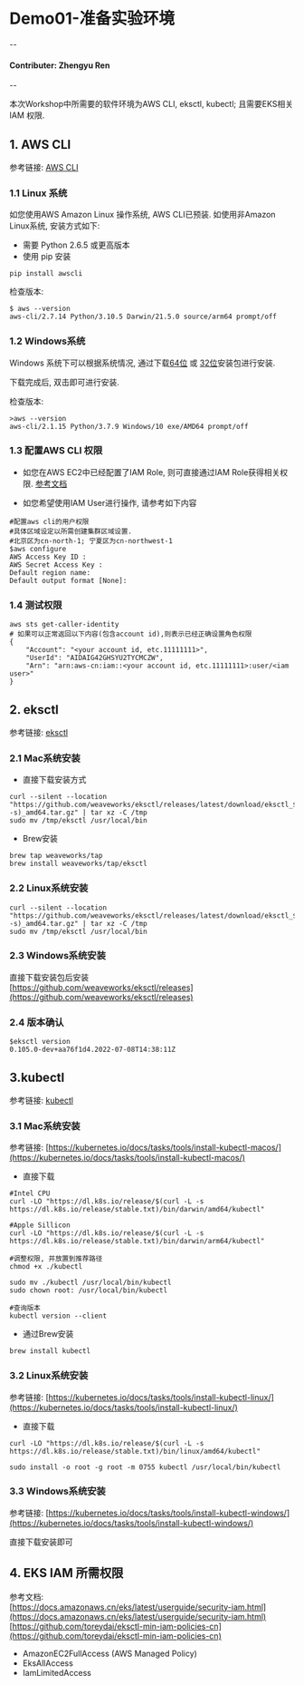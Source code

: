 # Demo01-准备实验环境

--
#### Contributer: Zhengyu Ren
--


本次Workshop中所需要的软件环境为AWS CLI, eksctl, kubectl; 且需要EKS相关IAM 权限.

## 1. AWS CLI
参考链接: [AWS CLI](https://aws.amazon.com/cli/)

### 1.1 Linux 系统
如您使用AWS Amazon Linux 操作系统, AWS CLI已预装.
如使用非Amazon Linux系统, 安装方式如下:
* 需要 Python 2.6.5 或更高版本
* 使用 pip 安装

```
pip install awscli
```
检查版本:

```
$ aws --version
aws-cli/2.7.14 Python/3.10.5 Darwin/21.5.0 source/arm64 prompt/off
```

### 1.2 Windows系统
Windows 系统下可以根据系统情况, 通过下载[64位](https://s3.amazonaws.com/aws-cli/AWSCLI64.msi) 或 [32位](https://s3.amazonaws.com/aws-cli/AWSCLI32.msi)安装包进行安装.

下载完成后, 双击即可进行安装.

检查版本:

```
>aws --version
aws-cli/2.1.15 Python/3.7.9 Windows/10 exe/AMD64 prompt/off
```

### 1.3 配置AWS CLI 权限
* 如您在AWS EC2中已经配置了IAM Role, 则可直接通过IAM Role获得相关权限.
	[参考文档](https://docs.amazonaws.cn/AWSEC2/latest/UserGuide/iam-roles-for-amazon-ec2.html)

* 如您希望使用IAM User进行操作, 请参考如下内容

```
#配置aws cli的用户权限
#具体区域设定以所需创建集群区域设置.
#北京区为cn-north-1; 宁夏区为cn-northwest-1
$aws configure
AWS Access Key ID :
AWS Secret Access Key :
Default region name:
Default output format [None]:
```

### 1.4 测试权限

```
aws sts get-caller-identity
# 如果可以正常返回以下内容(包含account id),则表示已经正确设置角色权限
{
    "Account": "<your account id, etc.11111111>", 
    "UserId": "AIDAIG42GHSYU2TYCMCZW", 
    "Arn": "arn:aws-cn:iam::<your account id, etc.11111111>:user/<iam user>"
}
```


## 2. eksctl
参考链接: [eksctl](https://eksctl.io/)

### 2.1 Mac系统安装
* 直接下载安装方式

```
curl --silent --location "https://github.com/weaveworks/eksctl/releases/latest/download/eksctl_$(uname -s)_amd64.tar.gz" | tar xz -C /tmp
sudo mv /tmp/eksctl /usr/local/bin
```

* Brew安装

```
brew tap weaveworks/tap
brew install weaveworks/tap/eksctl
```

### 2.2 Linux系统安装

```
curl --silent --location "https://github.com/weaveworks/eksctl/releases/latest/download/eksctl_$(uname -s)_amd64.tar.gz" | tar xz -C /tmp
sudo mv /tmp/eksctl /usr/local/bin
```

### 2.3 Windows系统安装
直接下载安装包后安装
<br>[https://github.com/weaveworks/eksctl/releases](https://github.com/weaveworks/eksctl/releases)

### 2.4 版本确认
```
$eksctl version
0.105.0-dev+aa76f1d4.2022-07-08T14:38:11Z
```

## 3.kubectl
参考链接: [kubectl](https://kubernetes.io/docs/tasks/tools/)

### 3.1 Mac系统安装
参考链接: [https://kubernetes.io/docs/tasks/tools/install-kubectl-macos/](https://kubernetes.io/docs/tasks/tools/install-kubectl-macos/)

* 直接下载

```
#Intel CPU
curl -LO "https://dl.k8s.io/release/$(curl -L -s https://dl.k8s.io/release/stable.txt)/bin/darwin/amd64/kubectl"

#Apple Sillicon
curl -LO "https://dl.k8s.io/release/$(curl -L -s https://dl.k8s.io/release/stable.txt)/bin/darwin/arm64/kubectl"

#调整权限, 并放置到推荐路径
chmod +x ./kubectl

sudo mv ./kubectl /usr/local/bin/kubectl
sudo chown root: /usr/local/bin/kubectl

#查询版本
kubectl version --client
```

* 通过Brew安装

```
brew install kubectl
```

### 3.2 Linux系统安装
参考链接: [https://kubernetes.io/docs/tasks/tools/install-kubectl-linux/](https://kubernetes.io/docs/tasks/tools/install-kubectl-linux/)

* 直接下载

```
curl -LO "https://dl.k8s.io/release/$(curl -L -s https://dl.k8s.io/release/stable.txt)/bin/linux/amd64/kubectl"

sudo install -o root -g root -m 0755 kubectl /usr/local/bin/kubectl
```

### 3.3 Windows系统安装
参考链接: [https://kubernetes.io/docs/tasks/tools/install-kubectl-windows/](https://kubernetes.io/docs/tasks/tools/install-kubectl-windows/)

直接下载安装即可

## 4. EKS IAM 所需权限
参考文档:
<br>[https://docs.amazonaws.cn/eks/latest/userguide/security-iam.html](https://docs.amazonaws.cn/eks/latest/userguide/security-iam.html)
<br>[https://github.com/toreydai/eksctl-min-iam-policies-cn](https://github.com/toreydai/eksctl-min-iam-policies-cn)

* AmazonEC2FullAccess (AWS Managed Policy)
* EksAllAccess
* IamLimitedAccess
